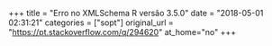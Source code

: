 +++
title = "Erro no XMLSchema R versão 3.5.0"
date = "2018-05-01 02:31:21"
categories = ["sopt"]
original_url = "https://pt.stackoverflow.com/q/294620"
at_home="no"
+++

